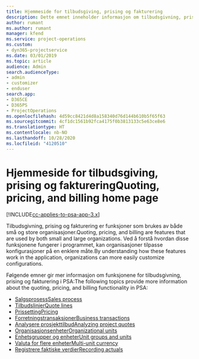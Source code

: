 ```yaml
---
title: Hjemmeside for tilbudsgiving, prising og fakturering
description: Dette emnet inneholder informasjon om tilbudsgivning, prising og fakturering.
author: rumant
ms.author: rumant
manager: kfend
ms.service: project-operations
ms.custom:
- dyn365-projectservice
ms.date: 03/01/2019
ms.topic: article
audience: Admin
search.audienceType:
- admin
- customizer
- enduser
search.app:
- D365CE
- D365PS
- ProjectOperations
ms.openlocfilehash: 4d59cc8421d4d8a158340d76d144b610b5f65f63
ms.sourcegitcommit: 4cf1dc1561b92fca4175f0b3813133c5e63ce8e6
ms.translationtype: HT
ms.contentlocale: nb-NO
ms.lasthandoff: 10/28/2020
ms.locfileid: "4120510"
---
```

# <a name="quoting-pricing-and-billing-home-page"></a><span data-ttu-id="a6ee8-103">Hjemmeside for tilbudsgiving, prising og fakturering</span><span class="sxs-lookup"><span data-stu-id="a6ee8-103">Quoting, pricing, and billing home page</span></span>

[!INCLUDE[cc-applies-to-psa-app-3.x](../includes/cc-applies-to-psa-app-3x.md)]

<span data-ttu-id="a6ee8-104">Tilbudsgivning, prising og fakturering er funksjoner som brukes av både små og store organisasjoner.</span><span class="sxs-lookup"><span data-stu-id="a6ee8-104">Quoting, pricing, and billing are features that are used by both small and large organizations.</span></span> <span data-ttu-id="a6ee8-105">Ved å forstå hvordan disse funksjonene fungerer i programmet, kan organisasjoner tilpasse konfigurasjoner på en enklere måte.</span><span class="sxs-lookup"><span data-stu-id="a6ee8-105">By understanding how these features work in the application, organizations can more easily customize configurations.</span></span>

<span data-ttu-id="a6ee8-106">Følgende emner gir mer informasjon om funksjonene for tilbudsgivning, prising og fakturering i PSA:</span><span class="sxs-lookup"><span data-stu-id="a6ee8-106">The following topics provide more information about the quoting, pricing, and billing functionality in PSA:</span></span>

- [<span data-ttu-id="a6ee8-107">Salgsprosess</span><span class="sxs-lookup"><span data-stu-id="a6ee8-107">Sales process</span></span>](basic-sales-process.md)
- [<span data-ttu-id="a6ee8-108">Tilbudslinjer</span><span class="sxs-lookup"><span data-stu-id="a6ee8-108">Quote lines</span></span>](basic-quote-lines.md)
- [<span data-ttu-id="a6ee8-109">Prissetting</span><span class="sxs-lookup"><span data-stu-id="a6ee8-109">Pricing</span></span>](basic-pricing.md)
- [<span data-ttu-id="a6ee8-110">Forretningstransaksjoner</span><span class="sxs-lookup"><span data-stu-id="a6ee8-110">Business transactions</span></span>](basic-business-transactions.md)
- [<span data-ttu-id="a6ee8-111">Analysere prosjekttilbud</span><span class="sxs-lookup"><span data-stu-id="a6ee8-111">Analyzing project quotes</span></span>](basic-analyzing-quotes.md)
- [<span data-ttu-id="a6ee8-112">Organisasjonsenheter</span><span class="sxs-lookup"><span data-stu-id="a6ee8-112">Organizational units</span></span>](advanced-organizational.md)
- [<span data-ttu-id="a6ee8-113">Enhetsgrupper og enheter</span><span class="sxs-lookup"><span data-stu-id="a6ee8-113">Unit groups and units</span></span>](advanced-units.md)
- [<span data-ttu-id="a6ee8-114">Valuta for flere enheter</span><span class="sxs-lookup"><span data-stu-id="a6ee8-114">Multi-unit currency</span></span>](advanced-currency.md)
- [<span data-ttu-id="a6ee8-115">Registrere faktiske verdier</span><span class="sxs-lookup"><span data-stu-id="a6ee8-115">Recording actuals</span></span>](advanced-actuals.md)

